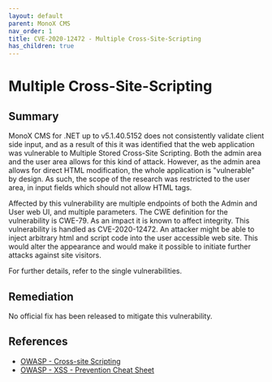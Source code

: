 ```yaml
---
layout: default
parent: MonoX CMS
nav_order: 1
title: CVE-2020-12472 - Multiple Cross-Site-Scripting
has_children: true
---
```


# Multiple Cross-Site-Scripting

## Summary

MonoX CMS for .NET up to v5.1.40.5152 does not consistently validate client side input, and as a result of this it was identified that the web application was vulnerable to Multiple Stored Cross-Site Scripting. Both the admin area and the user area allows for this kind of attack. However, as the admin area allows for direct HTML modification, the whole application is "vulnerable" by design. As such, the scope of the research was restricted to the user area, in input fields which should not allow HTML tags.

Affected by this vulnerability are multiple endpoints of both the Admin and User web UI, and multiple parameters. The CWE definition for the vulnerability is CWE-79. As an impact it is known to affect integrity. This vulnerability is handled as CVE-2020-12472. 
An attacker might be able to inject arbitrary html and script code into the user accessible web site. This would alter the appearance and would make it possible to initiate further attacks against site visitors.

For further details, refer to the single vulnerabilities.

## Remediation

No official fix has been released to mitigate this vulnerability.

## References

* [OWASP - Cross-site Scripting](https://owasp.org/www-community/attacks/xss/) 
* [OWASP - XSS - Prevention Cheat Sheet](https://cheatsheetseries.owasp.org/cheatsheets/Cross_Site_Scripting_Prevention_Cheat_Sheet.html) 
